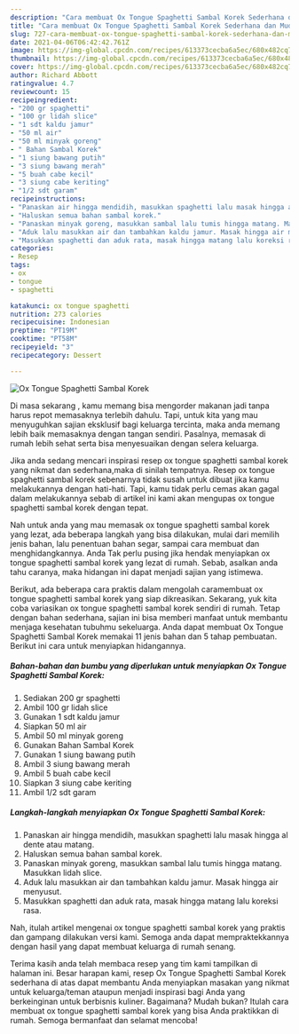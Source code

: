 ```yaml
---
description: "Cara membuat Ox Tongue Spaghetti Sambal Korek Sederhana dan Mudah Dibuat"
title: "Cara membuat Ox Tongue Spaghetti Sambal Korek Sederhana dan Mudah Dibuat"
slug: 727-cara-membuat-ox-tongue-spaghetti-sambal-korek-sederhana-dan-mudah-dibuat
date: 2021-04-06T06:42:42.761Z
image: https://img-global.cpcdn.com/recipes/613373cecba6a5ec/680x482cq70/ox-tongue-spaghetti-sambal-korek-foto-resep-utama.jpg
thumbnail: https://img-global.cpcdn.com/recipes/613373cecba6a5ec/680x482cq70/ox-tongue-spaghetti-sambal-korek-foto-resep-utama.jpg
cover: https://img-global.cpcdn.com/recipes/613373cecba6a5ec/680x482cq70/ox-tongue-spaghetti-sambal-korek-foto-resep-utama.jpg
author: Richard Abbott
ratingvalue: 4.7
reviewcount: 15
recipeingredient:
- "200 gr spaghetti"
- "100 gr lidah slice"
- "1 sdt kaldu jamur"
- "50 ml air"
- "50 ml minyak goreng"
- " Bahan Sambal Korek"
- "1 siung bawang putih"
- "3 siung bawang merah"
- "5 buah cabe kecil"
- "3 siung cabe keriting"
- "1/2 sdt garam"
recipeinstructions:
- "Panaskan air hingga mendidih, masukkan spaghetti lalu masak hingga al dente atau matang."
- "Haluskan semua bahan sambal korek."
- "Panaskan minyak goreng, masukkan sambal lalu tumis hingga matang. Masukkan lidah slice."
- "Aduk lalu masukkan air dan tambahkan kaldu jamur. Masak hingga air menyusut."
- "Masukkan spaghetti dan aduk rata, masak hingga matang lalu koreksi rasa."
categories:
- Resep
tags:
- ox
- tongue
- spaghetti

katakunci: ox tongue spaghetti 
nutrition: 273 calories
recipecuisine: Indonesian
preptime: "PT19M"
cooktime: "PT58M"
recipeyield: "3"
recipecategory: Dessert

---
```



![Ox Tongue Spaghetti Sambal Korek](https://img-global.cpcdn.com/recipes/613373cecba6a5ec/680x482cq70/ox-tongue-spaghetti-sambal-korek-foto-resep-utama.jpg)

Di masa  sekarang , kamu memang bisa mengorder makanan jadi tanpa harus repot memasaknya terlebih dahulu. Tapi, untuk kita yang mau menyuguhkan sajian eksklusif bagi keluarga tercinta, maka anda memang lebih baik memasaknya dengan tangan sendiri. Pasalnya, memasak di rumah lebih sehat serta bisa menyesuaikan dengan selera keluarga.

Jika anda sedang mencari inspirasi resep ox tongue spaghetti sambal korek yang nikmat dan sederhana,maka di sinilah tempatnya. Resep ox tongue spaghetti sambal korek  sebenarnya tidak susah untuk dibuat jika kamu melakukannya dengan hati-hati. Tapi, kamu tidak perlu cemas akan gagal dalam melakukannya 
sebab di artikel ini kami akan mengupas ox tongue spaghetti sambal korek dengan tepat.  



Nah untuk anda yang mau memasak ox tongue spaghetti sambal korek yang lezat, ada beberapa langkah yang bisa dilakukan, mulai dari memilih jenis bahan, lalu penentuan bahan segar, sampai cara membuat dan menghidangkannya. Anda Tak perlu pusing jika hendak menyiapkan ox tongue spaghetti sambal korek yang lezat di rumah. Sebab, asalkan anda  tahu caranya, maka hidangan ini dapat menjadi sajian yang istimewa.

Berikut, ada beberapa cara praktis  dalam mengolah caramembuat ox tongue spaghetti sambal korek yang siap dikreasikan. Sekarang, yuk kita coba variasikan ox tongue spaghetti sambal korek sendiri di rumah. Tetap dengan bahan sederhana, sajian ini bisa memberi manfaat untuk membantu menjaga kesehatan tubuhmu sekeluarga. Anda dapat membuat Ox Tongue Spaghetti Sambal Korek memakai 11 jenis bahan dan 5 tahap pembuatan. Berikut ini cara untuk menyiapkan hidangannya.

<!--inarticleads1-->

##### Bahan-bahan dan bumbu yang diperlukan untuk menyiapkan Ox Tongue Spaghetti Sambal Korek:

1. Sediakan 200 gr spaghetti
1. Ambil 100 gr lidah slice
1. Gunakan 1 sdt kaldu jamur
1. Siapkan 50 ml air
1. Ambil 50 ml minyak goreng
1. Gunakan  Bahan Sambal Korek
1. Gunakan 1 siung bawang putih
1. Ambil 3 siung bawang merah
1. Ambil 5 buah cabe kecil
1. Siapkan 3 siung cabe keriting
1. Ambil 1/2 sdt garam




<!--inarticleads2-->

##### Langkah-langkah menyiapkan Ox Tongue Spaghetti Sambal Korek:

1. Panaskan air hingga mendidih, masukkan spaghetti lalu masak hingga al dente atau matang.
1. Haluskan semua bahan sambal korek.
1. Panaskan minyak goreng, masukkan sambal lalu tumis hingga matang. Masukkan lidah slice.
1. Aduk lalu masukkan air dan tambahkan kaldu jamur. Masak hingga air menyusut.
1. Masukkan spaghetti dan aduk rata, masak hingga matang lalu koreksi rasa.




Nah, itulah artikel mengenai  ox tongue spaghetti sambal korek  yang praktis dan gampang dilakukan versi kami. Semoga anda dapat mempraktekkannya dengan hasil yang dapat membuat keluarga di rumah senang. 

Terima kasih anda telah membaca resep yang tim kami tampilkan di halaman ini. Besar harapan kami, resep  Ox Tongue Spaghetti Sambal Korek sederhana di atas dapat membantu Anda menyiapkan masakan yang nikmat untuk keluarga/teman ataupun menjadi inspirasi bagi Anda yang berkeinginan untuk berbisnis kuliner. Bagaimana? Mudah bukan? Itulah cara membuat ox tongue spaghetti sambal korek yang bisa Anda praktikkan di rumah. Semoga bermanfaat dan selamat mencoba!

